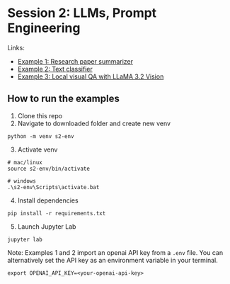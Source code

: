 # Session 2: LLMs, Prompt Engineering

Links:
- [Example 1: Research paper summarizer](https://github.com/ShawhinT/AI-Builders-Bootcamp-4/blob/main/session-2/example_1-paper_summarizer.ipynb)
- [Example 2: Text classifier](https://github.com/ShawhinT/AI-Builders-Bootcamp-4/blob/main/session-2/example_2-text-classifier.ipynb)
- [Example 3: Local visual QA with LLaMA 3.2 Vision](https://github.com/ShawhinT/AI-Builders-Bootcamp-4/blob/main/session-3/example_3-local_visual_QA.ipynb)

## How to run the examples

1. Clone this repo
2. Navigate to downloaded folder and create new venv
```
python -m venv s2-env
```
3. Activate venv
```
# mac/linux
source s2-env/bin/activate

# windows
.\s2-env\Scripts\activate.bat
```
4. Install dependencies
```
pip install -r requirements.txt
```
5. Launch Jupyter Lab
```
jupyter lab
```

Note: Examples 1 and 2 import an openai API key from a `.env` file. You can alternatively set the API key as an environment variable in your terminal.
```
export OPENAI_API_KEY=<your-openai-api-key>
```
